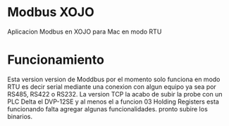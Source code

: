 # Modbus XOJO
Aplicacion Modbus en XOJO para Mac en modo RTU

# Funcionamiento 
Esta version version de Moddbus por el momento solo funciona en modo RTU es decir serial
mediante una conexion con algun equipo ya sea por RS485, RS422 o RS232.
La version TCP la acabo de subir la probe con un PLC Delta el DVP-12SE y al menos el a funcion 03
Holding Registers esta funcionando falta agregar algunas funcionalidades. pronto subire los binarios.
